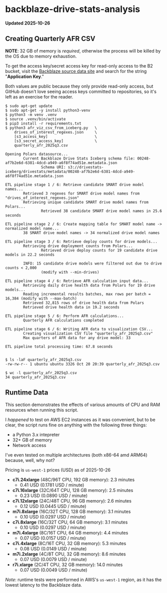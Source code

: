 # backblaze-drive-stats-analysis

**Updated 2025-10-26**

## Creating Quarterly AFR CSV

**NOTE**: 32 GB of memory is _required_, otherwise the process will be killed by the OS due to memory exhaustion.

To get the access key/secret access key for read-only access to the B2 bucket, visit 
the [Backblaze source data site](https://www.backblaze.com/cloud-storage/resources/hard-drive-test-data)
and search for the string "**Application Key**." 

Both values are public because they only provide read-only access, but GitHub doesn't love seeing access keys committed to
repositories, so it's left as an exercise for the reader.

```
$ sudo apt-get update
$ sudo apt-get -y install python3-venv
$ python3 -m venv .venv
$ source .venv/bin/activate
$ pip3 install -r requirements.txt
$ python3 afr_viz_csv_from_iceberg.py   \
    drives_of_interest_regexes.json     \
    [s3_access_key]                     \
    [s3_secret_access_key]              \
    quarterly_afr_2025q3.csv

Opening Polars datasource...
        Current Backblaze Drive Stats Iceberg schema file: 00248-af7b2e6d-6381-4dcd-a949-a6f8f74ad51e.metadata.json
                Schema URI: s3://drivestats-iceberg/drivestats/metadata/00248-af7b2e6d-6381-4dcd-a949-a6f8f74ad51e.metadata.json

ETL pipeline stage 1 / 6: Retrieve candidate SMART drive model names...
        Retrieved 3 regexes for SMART drive model names from "drives_of_interest_regexes.json"
        Retrieving unique candidate SMART drive model names from Polars...
                Retrieved 38 candidate SMART drive model names in 25.6 seconds

ETL pipeline stage 2 / 6: Create mapping table for SMART model name -> normalized model name...
        38 SMART drive model names -> 34 normalized drive model names

ETL pipeline stage 3 / 6: Retrieve deploy counts for drive models...
        Retrieving drive deployment counts from Polars...
                Retrieved drive deploy counts for 19 candidate drive models in 22.2 seconds

        INFO: 15 candidate drive models were filtered out due to drive counts < 2,000
                (modify with --min-drives)

ETL pipeline stage 4 / 6: Retrieve AFR calculation input data...
        Retrieving daily drive health data from Polars for 19 drive models...
        Reading incremental results batches, max rows per batch = 16,384 (modify with --max-batch)
        Retrieved 32,815 rows of drive health data from Polars
        Retrieved drive health data in 19.2 seconds

ETL pipeline stage 5 / 6: Perform AFR calculations...
        Quarterly AFR calculations completed

ETL pipeline stage 6 / 6: Writing AFR data to visualization CSV...
        Creating visualization CSV file "quarterly_afr_2025q3.csv"
        Max quarters of AFR data for any drive model: 33

ETL pipeline total processing time: 67.8 seconds

	
$ ls -laF quarterly_afr_2025q3.csv 
-rw-rw-r-- 1 ubuntu ubuntu 3326 Oct 20 20:39 quarterly_afr_2025q3.csv 

$ wc -l quarterly_afr_2025q3.csv 
34 quarterly_afr_2025q3.csv 
```

## Runtime Data

This section demonstrates the effects of various amounts of CPU and RAM
resources when running this script.

I _happened_ to test on AWS EC2 instances as it was convenient, but to be clear, 
the script runs fine on anything with the following three things:
* a Python 3.x intepreter
* 32+ GB of memory
* Network access

I've even tested on multiple architectures (both x86-64 amd ARM64) because, well, 
why not?

Pricing is `us-west-1` prices (USD) as of 2025-10-26

* **c7i.24xlarge** (48C/96T CPU, 192 GB memory): 2.3 minutes
  * 0.41 USD (0.1781 USD / minute)
* **c7i.16xlarge** (32C/64T CPU, 128 GB memory): 2.5 minutes
  * 0.23 USD (0.0890 USD / minute)
* **c7i.12xlarge** (24C/48T CPU, 96 GB memory): 2.6 minutes
  * 0.12 USD (0.0445 USD / minute)
* **m7i.8xlarge** (16C/32T CPU, 128 GB memory): 3.1 minutes
  * 0.10 USD (0.0297 USD / minute)
* **c7i.8xlarge** (16C/32T CPU, 64 GB memory): 3.1 minutes
  * 0.10 USD (0.0297 USD / minute)
* **m7i.4xlarge** (8C/16T CPU, 64 GB memory): 4.4 minutes
  * 0.07 USD (0.0157 USD / minute)
* **c7i.4xlarge** (8C/16T CPU, 32 GB memory): 5.3 minutes
  * 0.08 USD (0.0149 USD / minute)
* **m7i.2xlarge** (4C/8T CPU, 32 GB memory): 8.6 minutes
  * 0.07 USD (0.0079 USD / minute)
* **r7i.xlarge** (2C/4T CPU, 32 GB memory): 14.0 minutes
  * 0.07 USD (0.0049 USD / minute)

_Note_: runtime tests were performed in AWS's `us-west-1` region, as it has the lowest latency to 
the Backblaze data.
